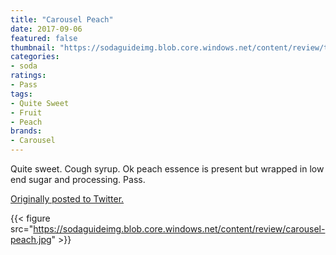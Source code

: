 ```yaml
---
title: "Carousel Peach"
date: 2017-09-06
featured: false
thumbnail: "https://sodaguideimg.blob.core.windows.net/content/review/thumbs/carousel-peach.jpg"
categories:
- soda
ratings:
- Pass
tags:
- Quite Sweet
- Fruit
- Peach
brands:
- Carousel
---
```


Quite sweet. Cough syrup. Ok peach essence is present but wrapped in low end sugar and processing. Pass.

[Originally posted to Twitter.](https://twitter.com/Cavorter/status/905492259059228672)

{{< figure src="https://sodaguideimg.blob.core.windows.net/content/review/carousel-peach.jpg" >}}

